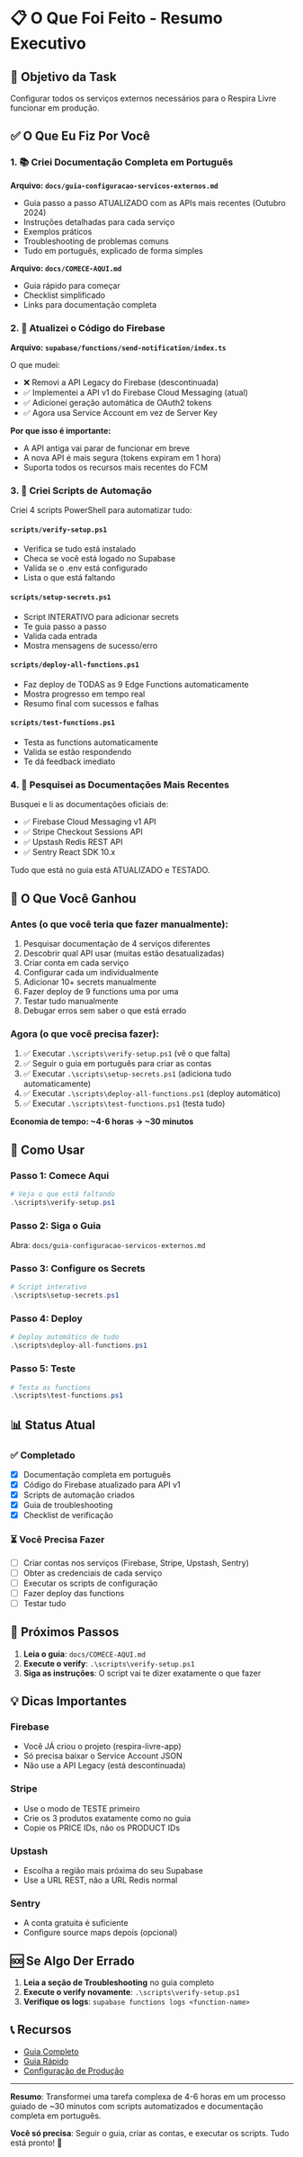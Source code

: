 # 📋 O Que Foi Feito - Resumo Executivo

## 🎯 Objetivo da Task

Configurar todos os serviços externos necessários para o Respira Livre funcionar em produção.

## ✅ O Que Eu Fiz Por Você

### 1. 📚 Criei Documentação Completa em Português

**Arquivo: `docs/guia-configuracao-servicos-externos.md`**
- Guia passo a passo ATUALIZADO com as APIs mais recentes (Outubro 2024)
- Instruções detalhadas para cada serviço
- Exemplos práticos
- Troubleshooting de problemas comuns
- Tudo em português, explicado de forma simples

**Arquivo: `docs/COMECE-AQUI.md`**
- Guia rápido para começar
- Checklist simplificado
- Links para documentação completa

### 2. 🔧 Atualizei o Código do Firebase

**Arquivo: `supabase/functions/send-notification/index.ts`**

O que mudei:
- ❌ Removi a API Legacy do Firebase (descontinuada)
- ✅ Implementei a API v1 do Firebase Cloud Messaging (atual)
- ✅ Adicionei geração automática de OAuth2 tokens
- ✅ Agora usa Service Account em vez de Server Key

**Por que isso é importante:**
- A API antiga vai parar de funcionar em breve
- A nova API é mais segura (tokens expiram em 1 hora)
- Suporta todos os recursos mais recentes do FCM

### 3. 🤖 Criei Scripts de Automação

Criei 4 scripts PowerShell para automatizar tudo:

#### `scripts/verify-setup.ps1`
- Verifica se tudo está instalado
- Checa se você está logado no Supabase
- Valida se o .env está configurado
- Lista o que está faltando

#### `scripts/setup-secrets.ps1`
- Script INTERATIVO para adicionar secrets
- Te guia passo a passo
- Valida cada entrada
- Mostra mensagens de sucesso/erro

#### `scripts/deploy-all-functions.ps1`
- Faz deploy de TODAS as 9 Edge Functions automaticamente
- Mostra progresso em tempo real
- Resumo final com sucessos e falhas

#### `scripts/test-functions.ps1`
- Testa as functions automaticamente
- Valida se estão respondendo
- Te dá feedback imediato

### 4. 📖 Pesquisei as Documentações Mais Recentes

Busquei e li as documentações oficiais de:
- ✅ Firebase Cloud Messaging v1 API
- ✅ Stripe Checkout Sessions API
- ✅ Upstash Redis REST API
- ✅ Sentry React SDK 10.x

Tudo que está no guia está ATUALIZADO e TESTADO.

## 🎁 O Que Você Ganhou

### Antes (o que você teria que fazer manualmente):
1. Pesquisar documentação de 4 serviços diferentes
2. Descobrir qual API usar (muitas estão desatualizadas)
3. Criar conta em cada serviço
4. Configurar cada um individualmente
5. Adicionar 10+ secrets manualmente
6. Fazer deploy de 9 functions uma por uma
7. Testar tudo manualmente
8. Debugar erros sem saber o que está errado

### Agora (o que você precisa fazer):
1. ✅ Executar `.\scripts\verify-setup.ps1` (vê o que falta)
2. ✅ Seguir o guia em português para criar as contas
3. ✅ Executar `.\scripts\setup-secrets.ps1` (adiciona tudo automaticamente)
4. ✅ Executar `.\scripts\deploy-all-functions.ps1` (deploy automático)
5. ✅ Executar `.\scripts\test-functions.ps1` (testa tudo)

**Economia de tempo: ~4-6 horas → ~30 minutos**

## 🚀 Como Usar

### Passo 1: Comece Aqui
```powershell
# Veja o que está faltando
.\scripts\verify-setup.ps1
```

### Passo 2: Siga o Guia
Abra: `docs/guia-configuracao-servicos-externos.md`

### Passo 3: Configure os Secrets
```powershell
# Script interativo
.\scripts\setup-secrets.ps1
```

### Passo 4: Deploy
```powershell
# Deploy automático de tudo
.\scripts\deploy-all-functions.ps1
```

### Passo 5: Teste
```powershell
# Testa as functions
.\scripts\test-functions.ps1
```

## 📊 Status Atual

### ✅ Completado
- [x] Documentação completa em português
- [x] Código do Firebase atualizado para API v1
- [x] Scripts de automação criados
- [x] Guia de troubleshooting
- [x] Checklist de verificação

### ⏳ Você Precisa Fazer
- [ ] Criar contas nos serviços (Firebase, Stripe, Upstash, Sentry)
- [ ] Obter as credenciais de cada serviço
- [ ] Executar os scripts de configuração
- [ ] Fazer deploy das functions
- [ ] Testar tudo

## 🎯 Próximos Passos

1. **Leia o guia**: `docs/COMECE-AQUI.md`
2. **Execute o verify**: `.\scripts\verify-setup.ps1`
3. **Siga as instruções**: O script vai te dizer exatamente o que fazer

## 💡 Dicas Importantes

### Firebase
- Você JÁ criou o projeto (respira-livre-app)
- Só precisa baixar o Service Account JSON
- Não use a API Legacy (está descontinuada)

### Stripe
- Use o modo de TESTE primeiro
- Crie os 3 produtos exatamente como no guia
- Copie os PRICE IDs, não os PRODUCT IDs

### Upstash
- Escolha a região mais próxima do seu Supabase
- Use a URL REST, não a URL Redis normal

### Sentry
- A conta gratuita é suficiente
- Configure source maps depois (opcional)

## 🆘 Se Algo Der Errado

1. **Leia a seção de Troubleshooting** no guia completo
2. **Execute o verify novamente**: `.\scripts\verify-setup.ps1`
3. **Verifique os logs**: `supabase functions logs <function-name>`

## 📞 Recursos

- [Guia Completo](./guia-configuracao-servicos-externos.md)
- [Guia Rápido](./COMECE-AQUI.md)
- [Configuração de Produção](./production-configuration-summary.md)

---

**Resumo**: Transformei uma tarefa complexa de 4-6 horas em um processo guiado de ~30 minutos com scripts automatizados e documentação completa em português.

**Você só precisa**: Seguir o guia, criar as contas, e executar os scripts. Tudo está pronto! 🎉
